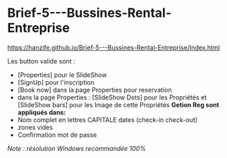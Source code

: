 # Brief-5---Bussines-Rental-Entreprise
https://hanzife.github.io/Brief-5---Bussines-Rental-Entreprise/Index.html

Les button valide sont :
- [Properties] pour le SlideShow
- [SignUp] pour l'inscription
- [Book now] dans la page Properties pour reservation
- dans la page Properties : [SlideShow Dots] pour les Propriétés et [SlideShow bars] pour les Image de cette Propriétés 
**Getion Reg sont appliqués dans:**
- Nom complet en lettres CAPITALE
dates (check-in check-out)
- zones vides
- Confirmation mot de passe

_Note : résolution Windows recommandée 100%_ 
